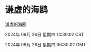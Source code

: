 # 谦虚的海鸥
[谦虚的海鸥](http://219.139.198.207:56308/qxdho/course/base/hotlink/index.php)

2024年 09月 26日 星期四 14:30:02 CST

2024年 09月 26日 星期四 06:30:02 GMT
